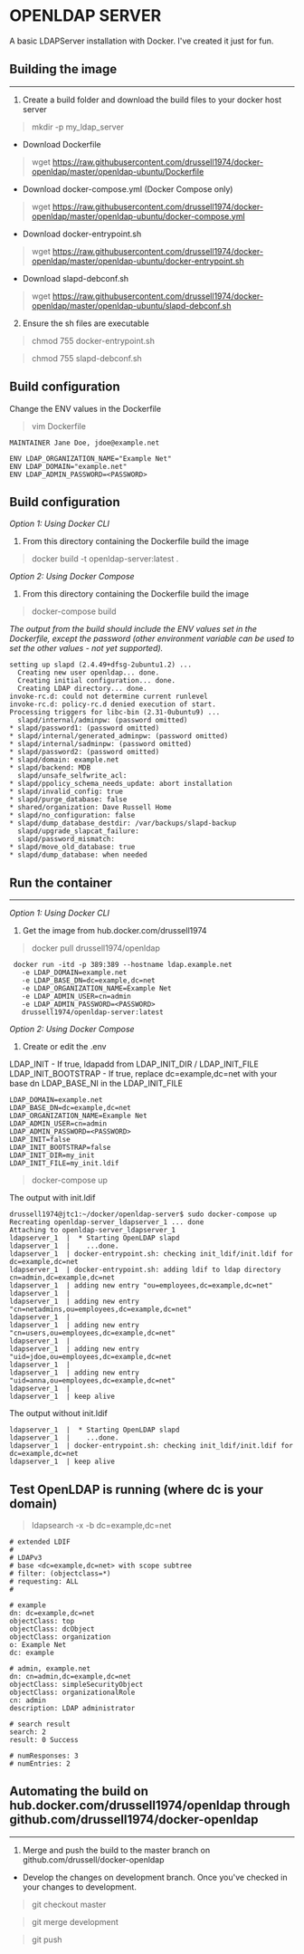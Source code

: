 OPENLDAP SERVER
================
A basic LDAPServer installation with Docker. I've created it just for fun.

Building the image
------------------
------------------
1. Create a build folder and download the build files to your docker host server

> mkdir -p my_ldap_server

- Download Dockerfile
> wget https://raw.githubusercontent.com/drussell1974/docker-openldap/master/openldap-ubuntu/Dockerfile

- Download docker-compose.yml (Docker Compose only)
> wget https://raw.githubusercontent.com/drussell1974/docker-openldap/master/openldap-ubuntu/docker-compose.yml

- Download docker-entrypoint.sh
> wget https://raw.githubusercontent.com/drussell1974/docker-openldap/master/openldap-ubuntu/docker-entrypoint.sh

- Download slapd-debconf.sh
> wget https://raw.githubusercontent.com/drussell1974/docker-openldap/master/openldap-ubuntu/slapd-debconf.sh

2. Ensure the sh files are executable

> chmod 755 docker-entrypoint.sh

> chmod 755 slapd-debconf.sh

Build configuration
-------------------
Change the ENV values in the Dockerfile 

> vim Dockerfile

```
MAINTAINER Jane Doe, jdoe@example.net

ENV LDAP_ORGANIZATION_NAME="Example Net"
ENV LDAP_DOMAIN="example.net"
ENV LDAP_ADMIN_PASSWORD=<PASSWORD>
```

Build configuration
-------------------

*Option 1: Using Docker CLI*

1. From this directory containing the Dockerfile build the image 
 
> docker build -t openldap-server:latest .

*Option 2: Using Docker Compose*

1. From this directory containing the Dockerfile build the image 

> docker-compose build

*The output from the build should include the ENV values set in the Dockerfile, except the password (other environment variable can be used to set the other values - not yet supported).*

```
setting up slapd (2.4.49+dfsg-2ubuntu1.2) ...
  Creating new user openldap... done.
  Creating initial configuration... done.
  Creating LDAP directory... done.
invoke-rc.d: could not determine current runlevel
invoke-rc.d: policy-rc.d denied execution of start.
Processing triggers for libc-bin (2.31-0ubuntu9) ...
  slapd/internal/adminpw: (password omitted)
* slapd/password1: (password omitted)
* slapd/internal/generated_adminpw: (password omitted)
* slapd/internal/sadminpw: (password omitted)
* slapd/password2: (password omitted)
* slapd/domain: example.net
* slapd/backend: MDB 
  slapd/unsafe_selfwrite_acl:
* slapd/ppolicy_schema_needs_update: abort installation
* slapd/invalid_config: true
* slapd/purge_database: false
* shared/organization: Dave Russell Home
* slapd/no_configuration: false
* slapd/dump_database_destdir: /var/backups/slapd-backup
  slapd/upgrade_slapcat_failure:
  slapd/password_mismatch:
* slapd/move_old_database: true 
* slapd/dump_database: when needed

```
Run the container
-----------------
-----------------

*Option 1: Using Docker CLI*

1. Get the image from hub.docker.com/drussell1974

> docker pull drussell1974/openldap

```
 docker run -itd -p 389:389 --hostname ldap.example.net
   -e LDAP_DOMAIN=example.net
   -e LDAP_BASE_DN=dc=example,dc=net
   -e LDAP_ORGANIZATION_NAME=Example Net
   -e LDAP_ADMIN_USER=cn=admin
   -e LDAP_ADMIN_PASSWORD=<PASSWORD>
   drussell1974/openldap-server:latest
```

*Option 2: Using Docker Compose*

1. Create or edit the .env 

LDAP_INIT - If true, ldapadd from LDAP_INIT_DIR / LDAP_INIT_FILE
LDAP_INIT_BOOTSTRAP - If true, replace dc=example,dc=net with your base dn LDAP_BASE_NI in the LDAP_INIT_FILE

```
LDAP_DOMAIN=example.net
LDAP_BASE_DN=dc=example,dc=net
LDAP_ORGANIZATION_NAME=Example Net
LDAP_ADMIN_USER=cn=admin
LDAP_ADMIN_PASSWORD=<PASSWORD>
LDAP_INIT=false
LDAP_INIT_BOOTSTRAP=false
LDAP_INIT_DIR=my_init
LDAP_INIT_FILE=my_init.ldif
```

> docker-compose up

The output with init.ldif

```
drussell1974@jtc1:~/docker/openldap-server$ sudo docker-compose up
Recreating openldap-server_ldapserver_1 ... done
Attaching to openldap-server_ldapserver_1
ldapserver_1  |  * Starting OpenLDAP slapd
ldapserver_1  |    ...done.
ldapserver_1  | docker-entrypoint.sh: checking init_ldif/init.ldif for dc=example,dc=net
ldapserver_1  | docker-entrypoint.sh: adding ldif to ldap directory cn=admin,dc=example,dc=net
ldapserver_1  | adding new entry "ou=employees,dc=example,dc=net"
ldapserver_1  | 
ldapserver_1  | adding new entry "cn=netadmins,ou=employees,dc=example,dc=net"
ldapserver_1  | 
ldapserver_1  | adding new entry "cn=users,ou=employees,dc=example,dc=net"
ldapserver_1  | 
ldapserver_1  | adding new entry "uid=jdoe,ou=employees,dc=example,dc=net
ldapserver_1  | 
ldapserver_1  | adding new entry "uid=anna,ou=employees,dc=example,dc=net"
ldapserver_1  | 
ldapserver_1  | keep alive

```

The output without init.ldif

```
ldapserver_1  |  * Starting OpenLDAP slapd
ldapserver_1  |    ...done.
ldapserver_1  | docker-entrypoint.sh: checking init_ldif/init.ldif for dc=example,dc=net
ldapserver_1  | keep alive
```


Test OpenLDAP is running (where dc is your domain)
--------------------------------------------------

> ldapsearch -x -b dc=example,dc=net

```
# extended LDIF
#
# LDAPv3
# base <dc=example,dc=net> with scope subtree
# filter: (objectclass=*)
# requesting: ALL
#

# example
dn: dc=example,dc=net
objectClass: top
objectClass: dcObject
objectClass: organization
o: Example Net
dc: example

# admin, example.net
dn: cn=admin,dc=example,dc=net
objectClass: simpleSecurityObject
objectClass: organizationalRole
cn: admin
description: LDAP administrator

# search result
search: 2
result: 0 Success

# numResponses: 3
# numEntries: 2
```


Automating the build on hub.docker.com/drussell1974/openldap through github.com/drussell1974/docker-openldap
------------------------------------------------------------------------------------------------------------
------------------------------------------------------------------------------------------------------------
1. Merge and push the build to the master branch on github.com/drussell/docker-openldap

- Develop the changes on development branch. Once you've checked in your changes to development.

> git checkout master

> git merge development

> git push

